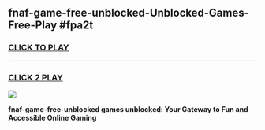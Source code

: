 
## fnaf-game-free-unblocked-Unblocked-Games-Free-Play #fpa2t
<h3>
<a href="https://us.freeplayer.one?title=fnaf-game-free-unblocked&ref=9M">CLICK TO PLAY</a></h3>
<hr>

<h3>
<a href="https://us.freeplayer.one?title=fnaf-game-free-unblocked&ref=9M">CLICK 2 PLAY</a>
  
</h3>

<a href="https://us.freeplayer.one?title=fnaf-game-free-unblocked&ref=9M"><img src="https://clearcache.store/games.png"></a>


**fnaf-game-free-unblocked games unblocked: Your Gateway to Fun and Accessible Online Gaming**
